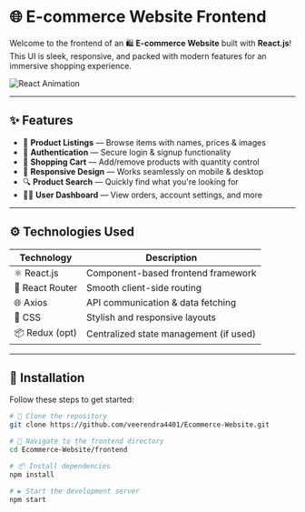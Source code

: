 # 🌐 E-commerce Website Frontend

Welcome to the frontend of an 🛍️ **E-commerce Website** built with **React.js**!  
This UI is sleek, responsive, and packed with modern features for an immersive shopping experience.

![React Animation](https://media.giphy.com/media/eNAsjO55tPbgaor7ma/giphy.gif)

---

## ✨ Features

- 🛒 **Product Listings** — Browse items with names, prices & images  
- 🔐 **Authentication** — Secure login & signup functionality  
- 🧺 **Shopping Cart** — Add/remove products with quantity control  
- 📱 **Responsive Design** — Works seamlessly on mobile & desktop  
- 🔍 **Product Search** — Quickly find what you're looking for  
- 🧑‍💼 **User Dashboard** — View orders, account settings, and more  

---

## ⚙️ Technologies Used

| Technology     | Description                         |
|----------------|-------------------------------------|
| ⚛️ React.js     | Component-based frontend framework   |
| 🔄 React Router | Smooth client-side routing           |
| 🌐 Axios        | API communication & data fetching    |
| 🎨 CSS          | Stylish and responsive layouts       |
| 📦 Redux (opt)  | Centralized state management (if used) |

---

## 🚀 Installation

Follow these steps to get started:

```bash
# 🧬 Clone the repository
git clone https://github.com/veerendra4401/Ecommerce-Website.git

# 📂 Navigate to the frontend directory
cd Ecommerce-Website/frontend

# 📦 Install dependencies
npm install

# ▶️ Start the development server
npm start
